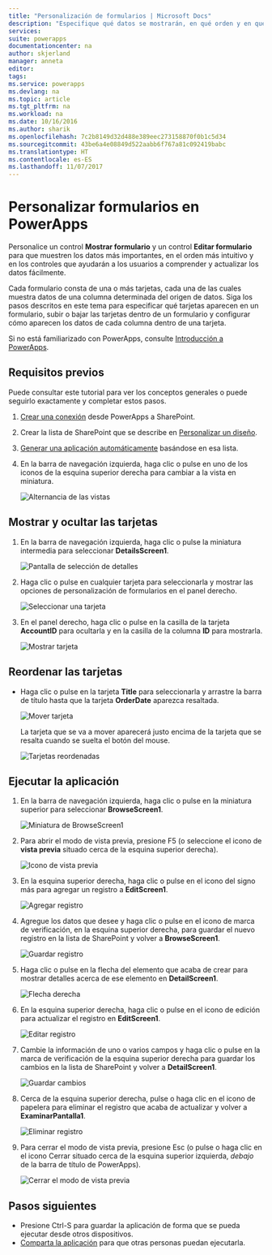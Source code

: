 ```yaml
---
title: "Personalización de formularios | Microsoft Docs"
description: "Especifique qué datos se mostrarán, en qué orden y en qué controles."
services: 
suite: powerapps
documentationcenter: na
author: skjerland
manager: anneta
editor: 
tags: 
ms.service: powerapps
ms.devlang: na
ms.topic: article
ms.tgt_pltfrm: na
ms.workload: na
ms.date: 10/16/2016
ms.author: sharik
ms.openlocfilehash: 7c2b8149d32d488e389eec273158870f0b1c5d34
ms.sourcegitcommit: 43be6a4e08849d522aabb6f767a81c092419babc
ms.translationtype: HT
ms.contentlocale: es-ES
ms.lasthandoff: 11/07/2017
---
```

# <a name="customize-forms-in-powerapps"></a>Personalizar formularios en PowerApps
Personalice un control **Mostrar formulario** y un control **Editar formulario** para que muestren los datos más importantes, en el orden más intuitivo y en los controles que ayudarán a los usuarios a comprender y actualizar los datos fácilmente.

Cada formulario consta de una o más tarjetas, cada una de las cuales muestra datos de una columna determinada del origen de datos. Siga los pasos descritos en este tema para especificar qué tarjetas aparecen en un formulario, subir o bajar las tarjetas dentro de un formulario y configurar cómo aparecen los datos de cada columna dentro de una tarjeta.

Si no está familiarizado con PowerApps, consulte [Introducción a PowerApps](getting-started.md).

## <a name="prerequisites"></a>Requisitos previos
Puede consultar este tutorial para ver los conceptos generales o puede seguirlo exactamente y completar estos pasos.

1. [Crear una conexión](connect-to-sharepoint.md) desde PowerApps a SharePoint.
2. Crear la lista de SharePoint que se describe en [Personalizar un diseño](customize-layout-sharepoint.md).
3. [Generar una aplicación automáticamente](app-from-sharepoint.md) basándose en esa lista.
4. En la barra de navegación izquierda, haga clic o pulse en uno de los iconos de la esquina superior derecha para cambiar a la vista en miniatura.
   
    ![Alternancia de las vistas](./media/customize-forms-sharepoint/toggle-view.png)

## <a name="show-and-hide-cards"></a>Mostrar y ocultar las tarjetas
1. En la barra de navegación izquierda, haga clic o pulse la miniatura intermedia para seleccionar **DetailsScreen1**.
   
    ![Pantalla de selección de detalles](./media/customize-forms-sharepoint/details-thumbnail.png)
2. Haga clic o pulse en cualquier tarjeta para seleccionarla y mostrar las opciones de personalización de formularios en el panel derecho.
   
    ![Seleccionar una tarjeta](./media/customize-forms-sharepoint/select-card.png)
3. En el panel derecho, haga clic o pulse en la casilla de la tarjeta **AccountID** para ocultarla y en la casilla de la columna **ID** para mostrarla.
   
    ![Mostrar tarjeta](./media/customize-forms-sharepoint/checkbox.png)

## <a name="reorder-the-cards"></a>Reordenar las tarjetas
* Haga clic o pulse en la tarjeta **Title** para seleccionarla y arrastre la barra de título hasta que la tarjeta **OrderDate** aparezca resaltada.
  
    ![Mover tarjeta](./media/customize-forms-sharepoint/move-card.png)
  
    La tarjeta que se va a mover aparecerá justo encima de la tarjeta que se resalta cuando se suelta el botón del mouse.
  
    ![Tarjetas reordenadas](./media/customize-forms-sharepoint/reordered-card.png)

## <a name="run-the-app"></a>Ejecutar la aplicación
1. En la barra de navegación izquierda, haga clic o pulse en la miniatura superior para seleccionar **BrowseScreen1**.
   
    ![Miniatura de BrowseScreen1](./media/customize-forms-sharepoint/browse-thumbnail.png)
2. Para abrir el modo de vista previa, presione F5 (o seleccione el icono de **vista previa** situado cerca de la esquina superior derecha).  
   
    ![Icono de vista previa](./media/customize-forms-sharepoint/open-preview.png)
3. En la esquina superior derecha, haga clic o pulse en el icono del signo más para agregar un registro a **EditScreen1**.
   
    ![Agregar registro](./media/customize-forms-sharepoint/add-record.png)
4. Agregue los datos que desee y haga clic o pulse en el icono de marca de verificación, en la esquina superior derecha, para guardar el nuevo registro en la lista de SharePoint y volver a **BrowseScreen1**.
   
    ![Guardar registro](./media/customize-forms-sharepoint/save-record.png)
5. Haga clic o pulse en la flecha del elemento que acaba de crear para mostrar detalles acerca de ese elemento en **DetailScreen1**.  
   
    ![Flecha derecha](./media/customize-forms-sharepoint/right-arrow.png)
6. En la esquina superior derecha, haga clic o pulse en el icono de edición para actualizar el registro en **EditScreen1**.
   
    ![Editar registro](./media/customize-forms-sharepoint/edit-record.png)
7. Cambie la información de uno o varios campos y haga clic o pulse en la marca de verificación de la esquina superior derecha para guardar los cambios en la lista de SharePoint y volver a **DetailScreen1**.  
   
    ![Guardar cambios](./media/customize-forms-sharepoint/save-record.png)
8. Cerca de la esquina superior derecha, pulse o haga clic en el icono de papelera para eliminar el registro que acaba de actualizar y volver a **ExaminarPantalla1**.
   
    ![Eliminar registro](./media/customize-forms-sharepoint/delete-record.png)
9. Para cerrar el modo de vista previa, presione Esc (o pulse o haga clic en el icono Cerrar situado cerca de la esquina superior izquierda, *debajo* de la barra de título de PowerApps).
   
    ![Cerrar el modo de vista previa](./media/customize-forms-sharepoint/close-preview.png)

## <a name="next-steps"></a>Pasos siguientes
* Presione Ctrl-S para guardar la aplicación de forma que se pueda ejecutar desde otros dispositivos.
* [Comparta la aplicación](share-app.md) para que otras personas puedan ejecutarla.

